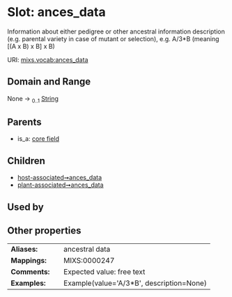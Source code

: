 
# Slot: ances_data


Information about either pedigree or other ancestral information description (e.g. parental variety in case of mutant or selection), e.g. A/3*B (meaning [(A x B) x B] x B)

URI: [mixs.vocab:ances_data](https://w3id.org/mixs/vocab/ances_data)


## Domain and Range

None &#8594;  <sub>0..1</sub> [String](types/String.md)

## Parents

 *  is_a: [core field](core_field.md)

## Children

 *  [host-associated➞ances_data](host_associated_ances_data.md)
 *  [plant-associated➞ances_data](plant_associated_ances_data.md)

## Used by


## Other properties

|  |  |  |
| --- | --- | --- |
| **Aliases:** | | ancestral data |
| **Mappings:** | | MIXS:0000247 |
| **Comments:** | | Expected value: free text |
| **Examples:** | | Example(value='A/3*B', description=None) |

